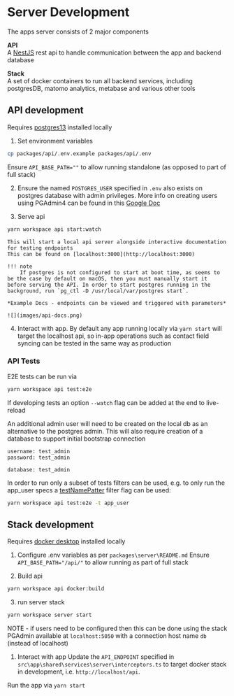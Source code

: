 # Server Development

The apps server consists of 2 major components

**API**  
A [NestJS](https://docs.nestjs.com) rest api to handle communication between the app and backend database

**Stack**   
A set of docker containers to run all backend services, including postgresDB, matomo analytics, metabase and various other tools

## API development
Requires [postgres13](https://www.postgresql.org/download/) installed locally

1. Set environment variables
```bash
cp packages/api/.env.example packages/api/.env
```
Ensure `API_BASE_PATH=""` to allow running standalone (as opposed to part of full stack)

2. Ensure the named `POSTGRES_USER` specified in `.env` also exists on postgres database with admin privileges. More info on creating users using PGAdmin4 can be found in this [Google Doc](https://docs.google.com/document/d/1YLxLQfr0UC0VdA-fVOVeKSnHaVySi2gQ7FCLQQozqv8/edit?usp=sharing)

3. Serve api
  ```bash
  yarn workspace api start:watch
  ```

    This will start a local api server alongside interactive documentation for testing endpoints
    This can be found on [localhost:3000](http://localhost:3000)

    !!! note
        If postgres is not configured to start at boot time, as seems to be the case by default on macOS, then you must manually start it before serving the API. In order to start postgres running in the background, run `pg_ctl -D /usr/local/var/postgres start`.

    *Example Docs - endpoints can be viewed and triggered with parameters*

    ![](images/api-docs.png)

4. Interact with app.
By default any app running locally via `yarn start` will target the localhost api, so in-app operations such as contact field syncing can be tested in the same way as production

### API Tests
E2E tests can be run via
```sh
yarn workspace api test:e2e
```
If developing tests an option `--watch` flag can be added at the end to live-reload

An additional admin user will need to be created on the local db as an alternative to the postgres admin. This will also require creation of a database to support initial bootstrap connection

```
username: test_admin
password: test_admin

database: test_admin
```

In order to run only a subset of tests filters can be used, e.g. to only run the app_user specs a [testNamePatter](https://jestjs.io/docs/cli#--testnamepatternregex) filter flag can be used:
```sh
yarn workspace api test:e2e -t app_user
```


## Stack development
Requires [docker desktop](https://www.docker.com/products/docker-desktop/) installed locally

1. Configure .env variables as per `packages\server\README.md`
Ensure `API_BASE_PATH="/api/"` to allow running as part of full stack
   
2. Build api
```bash
yarn workspace api docker:build
```

3. run server stack
```bash
yarn workspace server start
```
NOTE - if users need to be configured then this can be done using the stack PGAdmin available at `localhost:5050` with a connection host name `db` (instead of localhost)


1. Interact with app
Update the `API_ENDPOINT` specified in `src\app\shared\services\server\interceptors.ts` to target docker stack in development, i.e. `http://localhost/api`.

Run the app via `yarn start`
